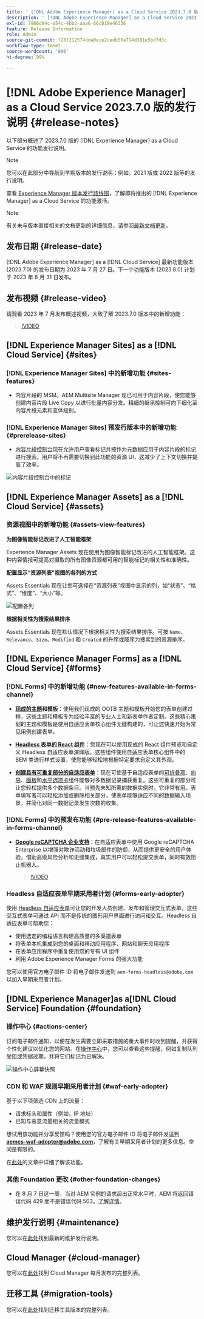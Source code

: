 ```yaml
---
title: ' [!DNL Adobe Experience Manager] as a Cloud Service 2023.7.0 版的发行说明。'
description: ' [!DNL Adobe Experience Manager] as a Cloud Service 2023.7.0 版的发行说明。'
exl-id: 7866d94c-e54c-4bb2-aaa6-66c019e46336
feature: Release Information
role: Admin
source-git-commit: f28f212574dda0ece2cedb56a714d381e5bd7d3c
workflow-type: tm+mt
source-wordcount: '896'
ht-degree: 99%

---
```


# [!DNL Adobe Experience Manager] as a Cloud Service 2023.7.0 版的发行说明 {#release-notes}

以下部分概述了 2023.7.0 版的 [!DNL Experience Manager] as a Cloud Service 的功能发行说明。

>[!NOTE]
>
>您可以在此部分中导航到早期版本的发行说明；例如，2021 版或 2022 版等的发行说明。
>
>查看 [Experience Manager 版本发行路线图](https://experienceleague.adobe.com/docs/experience-manager-release-information/aem-release-updates/update-releases-roadmap.html)，了解即将推出的 [!DNL Experience Manager] as a Cloud Service 的功能激活。

>[!NOTE]
>
>有关未与版本直接相关的文档更新的详细信息，请参阅[最新文档更新](https://experienceleague.adobe.com/docs/experience-manager-release-information/aem-release-updates/doc-updates/documentation-updates.html)。

## 发布日期 {#release-date}

[!DNL Adobe Experience Manager] as a [!DNL Cloud Service] 最新功能版本 (2023.7.0) 的发布日期为 2023 年 7 月 27 日。下一个功能版本 (2023.8.0) 计划于 2023 年 8 月 31 日发布。

## 发布视频 {#release-video}

请观看 2023 年 7 月发布概述视频，大致了解 2023.7.0 版本中的新增功能：

>[!VIDEO](https://video.tv.adobe.com/v/3422016/?quality=12)

## [!DNL Experience Manager Sites] as a [!DNL Cloud Service] {#sites}

### [!DNL Experience Manager Sites] 中的新增功能 {#sites-features}

* 内容片段的 MSM。AEM Multisite Manager 现已可用于内容片段，使您能够创建内容片段 Live Copy 以进行批量内容分发。精细的继承控制可向下细化至内容片段元素和变体级别。

### [!DNL Experience Manager Sites] 预发行版本中的新增功能 {#prerelease-sites}

* [内容片段控制台](https://experienceleague.adobe.com/docs/experience-manager-cloud-service/content/sites/administering/content-fragments/content-fragments-console.html)现在允许用户查看标记并按作为元数据应用于内容片段的标记进行搜索。用户将不再需要切换到此功能的资源 UI，这减少了上下文切换并提高了效率。

![内容片段控制台中的标记](/help/assets/content-fragments-console-tags.png)

## [!DNL Experience Manager Assets] as a [!DNL Cloud Service] {#assets}

### 资源视图中的新增功能 {#assets-view-features}

<!--

**Assign metadata form to a folder**

You can now assign metadata form to a specific folder within your Assets Essentials deployment. All assets in the folder, including assets in the sub-folders, then display properties defined in the assigned metadata form.

![assign metadata form to a folder](/help/release-notes/assets/assign-to-folder.png)

-->

**为图像智能标记改进了人工智能框架**

Experience Manager Assets 现在使用为图像智能标记改进的人工智能框架。这种内容情报可提高对摄取的所有图像资源都可用的智能标记的相关性和准确性。

**配置显示“资源列表”视图的各列的方式**

Assets Essentials 现在让您可选择在“资源列表”视图中显示的列，如“状态”、“格式”、“维度”、“大小”等。

![配置各列](/help/release-notes/assets/configure-columns.png)

**根据相关性为搜索结果排序**

Assets Essentials 现在默认情况下根据相关性为搜索结果排序。可按 `Name`、`Relevance`、`Size`、`Modified` 和 `Created` 的升序或降序为搜索到的资源排序。


## [!DNL Experience Manager Forms] as a [!DNL Cloud Service] {#forms}

### [!DNL Forms] 中的新增功能 {#new-features-available-in-forms-channel}

* [**现成的主题**](/help/forms/using-themes-in-core-components.md)**和模板**：使用我们现成的 OOTB 主题和模板开始您的表单创建过程，这些主题和模板专为经验丰富的专业人士和新表单作者定制。这些精心策划的主题和模板是使用自适应表单核心组件无缝构建的，可让您快速开始为常见用例创建表单。

* **[Headless 表单的 React 组件](https://github.com/adobe/aem-forms-headless-components/tree/main/packages/react-vanilla-components)**：您现在可以使用现成的 React 组件预览和自定义 Headless 自适应表单演绎版。这些组件使用自适应表单核心组件中的 BEM 类进行样式设置，使您能够轻松地根据特定要求自定义其外观。

* [**创建具有可重复部分的自适应表单**](/help/forms/create-forms-repeatable-sections.md)：现在可使基于自适应表单的[可折叠项](https://experienceleague.adobe.com/docs/experience-manager-core-components/using/adaptive-forms/adaptive-forms-components/accordion.html)、[向导](https://experienceleague.adobe.com/docs/experience-manager-core-components/using/adaptive-forms/adaptive-forms-components/wizard.html)、[面板](https://experienceleague.adobe.com/en/docs/experience-manager-core-components/using/adaptive-forms/adaptive-forms-components/panel)和[水平选项卡](https://experienceleague.adobe.com/docs/experience-manager-core-components/using/adaptive-forms/adaptive-forms-components/horizontal-tabs.html)组件能够对多数据记录捕获重复。这些可重复的部分可让您轻松提供多个数据条目。当预先未知所需的数据实例时，它非常有用。表单填写者可以轻松添加或删除相关部分，使表单能够适应不同的数据输入场景，并简化对同一数据记录发生次数的收集。


### [!DNL Forms] 中的预发布功能 {#pre-release-features-available-in-forms-channel}

* [**Google reCAPTCHA 企业支持**](/help/forms/captcha-adaptive-forms.md)：在自适应表单中使用 Google reCAPTCHA Enterprise 以增强对欺诈活动和垃圾邮件的防御，从而提供更安全的用户体验。借助高级风险分析和无缝集成，真实用户可以轻松提交表单，同时有效阻止机器人。

  >[!VIDEO](https://video.tv.adobe.com/v/3422097/adaptive-forms-recaptcha-core-components-captcha/?quality=12&learn=on)

### Headless 自适应表单早期采用者计划 {#forms-early-adopter}

使用 [Headless 自适应表单](https://experienceleague.adobe.com/docs/experience-manager-headless-adaptive-forms/using/overview.html)可让您的开发人员创建、发布和管理交互式表单，这些交互式表单可通过 API 而不是传统的图形用户界面进行访问和交互。Headless 自适应表单可帮助您：

* 使用选定的编程语言构建高质量的多渠道表单
* 将表单本机集成到您的桌面和移动应用程序、网站和聊天应用程序
* 在表单应用程序中重复使用您的专有 UI 组件
* 利用 Adobe Experience Manager Forms 的强大功能

您可以使用官方电子邮件 ID 将电子邮件发送到 `aem-forms-headless@adobe.com` 以加入早期采用者计划。

## [!DNL Experience Manager]as a[!DNL Cloud Service] Foundation {#foundation}

### 操作中心 {#actions-center}

订阅电子邮件通知，以便在发生需要立即采取措施的重大事件时收到提醒，并获得个性化建议以优化您的网站。在[操作中心](/help/operations/actions-center.md)中，您可以查看这些提醒，例如复制队列受阻或凭据过期，并将它们标记为已解决。

![操作中心屏幕快照](/help/assets/assets/actions-center.png)

### CDN 和 WAF 规则早期采用者计划 {#waf-early-adopter}

基于以下项筛选 CDN 上的流量：
* 请求标头和属性（例如，IP 地址）
* 已知与恶意流量相关的流量模式

想试用该功能并分享反馈吗？使用您的官方电子邮件 ID 将电子邮件发送到 **aemcs-waf-adopter@adobe.com**，了解有关早期采用者计划的更多信息。空间是有限的。

在[此处](/help/security/traffic-filter-rules-including-waf.md)的文章中详细了解该功能。

### 其他 Foundation 更改 {#other-foundation-changes}

* 在 8 月 7 日这一周，当对 AEM 实例的请求超出正常水平时，AEM 将返回错误代码 429 而不是错误代码 503。[了解详情](/help/implementing/developing/introduction/development-guidelines.md)。

## 维护发行说明 {#maintenance}

您可以在[此处](/help/release-notes/maintenance/latest.md)找到最新的维护发行说明。

## Cloud Manager {#cloud-manager}

您可以在[此处](/help/implementing/cloud-manager/release-notes/current.md)找到 Cloud Manager 每月发布的完整列表。

## 迁移工具 {#migration-tools}

您可以在[此处](/help/journey-migration/release-notes/release-notes-migration-tools-current.md)找到迁移工具版本的完整列表。
